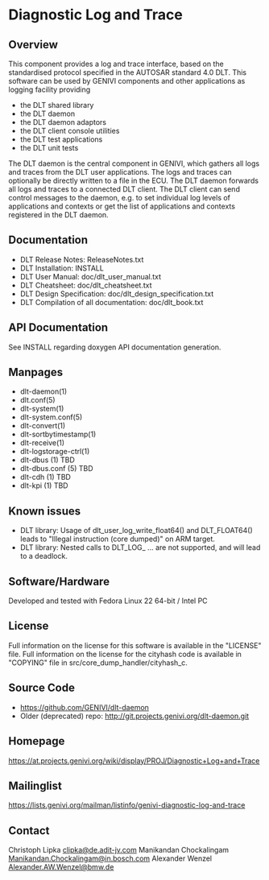# Diagnostic Log and Trace

## Overview
This component provides a log and trace interface, based on the
standardised protocol specified in the AUTOSAR standard 4.0 DLT.
This software can be used by GENIVI components and other applications as
logging facility providing

- the DLT shared library
- the DLT daemon
- the DLT daemon adaptors
- the DLT client console utilities
- the DLT test applications
- the DLT unit tests

The DLT daemon is the central component in GENIVI, which gathers all
logs and traces from the DLT user applications. The logs and traces
can optionally be directly written to a file in the ECU. The DLT daemon
forwards all logs and traces to a connected DLT client.
The DLT client can send control messages to the daemon, e.g. to set
individual log levels of applications and contexts or get the list of
applications and contexts registered in the DLT daemon.

## Documentation
- DLT Release Notes: ReleaseNotes.txt
- DLT Installation: INSTALL
- DLT User Manual: doc/dlt_user_manual.txt
- DLT Cheatsheet: doc/dlt_cheatsheet.txt
- DLT Design Specification: doc/dlt_design_specification.txt
- DLT Compilation of all documentation: doc/dlt_book.txt

## API Documentation
See INSTALL regarding doxygen API documentation generation.

## Manpages
- dlt-daemon(1)
- dlt.conf(5)
- dlt-system(1)
- dlt-system.conf(5)
- dlt-convert(1)
- dlt-sortbytimestamp(1)
- dlt-receive(1)
- dlt-logstorage-ctrl(1)
- dlt-dbus (1)      TBD
- dlt-dbus.conf (5) TBD
- dlt-cdh (1)       TBD
- dlt-kpi (1)       TBD

## Known issues
- DLT library: Usage of dlt_user_log_write_float64() and DLT_FLOAT64() leads to "Illegal instruction (core dumped)" on ARM target.
- DLT library: Nested calls to DLT_LOG_ ... are not supported, and will lead to a deadlock.

## Software/Hardware
Developed and tested with Fedora Linux 22 64-bit / Intel PC

## License
Full information on the license for this software is available in the "LICENSE" file. 
Full information on the license for the cityhash code is available in "COPYING" file in src/core_dump_handler/cityhash_c.

## Source Code
- https://github.com/GENIVI/dlt-daemon
- Older (deprecated) repo: http://git.projects.genivi.org/dlt-daemon.git

## Homepage
https://at.projects.genivi.org/wiki/display/PROJ/Diagnostic+Log+and+Trace

## Mailinglist
https://lists.genivi.org/mailman/listinfo/genivi-diagnostic-log-and-trace

## Contact
Christoph Lipka <clipka@de.adit-jv.com>
Manikandan Chockalingam <Manikandan.Chockalingam@in.bosch.com>
Alexander Wenzel <Alexander.AW.Wenzel@bmw.de>

